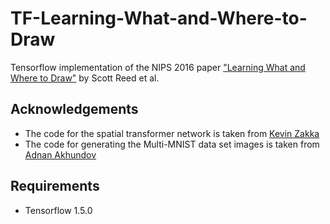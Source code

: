 # TF-Learning-What-and-Where-to-Draw
Tensorflow implementation of the NIPS 2016 paper ["Learning What and Where to Draw"](http://papers.nips.cc/paper/6111-learning-what-and-where-to-draw) by Scott Reed et al.

## Acknowledgements
* The code for the spatial transformer network is taken from [Kevin Zakka](https://github.com/kevinzakka/spatial-transformer-network)
* The code for generating the Multi-MNIST data set images is taken from [Adnan Akhundov](https://github.com/aakhundov/tf-attend-infer-repeat)

## Requirements
* Tensorflow 1.5.0

